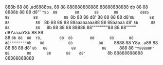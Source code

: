                                                                                                                
888b      88  88    ,ad8888ba,   88        88  888888888888  88888888888  db         88           88           
8888b     88  88   d8"'    `"8b  88        88       88       88          d88b        88           88           
88 `8b    88  88  d8'            88        88       88       88         d8'`8b       88           88           
88  `8b   88  88  88             88aaaaaaaa88       88       88aaaaa   d8'  `8b      88           88           
88   `8b  88  88  88      88888  88""""""""88       88       88"""""  d8YaaaaY8b     88           88           
88    `8b 88  88  Y8,        88  88        88       88       88      d8""""""""8b    88           88           
88     `8888  88   Y8a.    .a88  88        88       88       88     d8'        `8b   88           88           
88      `888  88    `"Y88888P"   88        88       88       88    d8'          `8b  88888888888  88888888888  
